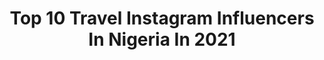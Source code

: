 ---
title: Top 10 Travel Instagram Influencers In Nigeria In 2021
description: >-
  Find top travel Instagram influencers in Nigeria in 2021. Most popular hashtags: #beauty #explorepage #portrait #bellanaijaweddings.
platform: Instagram
hits: 40
text_top: See the most popular Instagram profiles on inBeat.
text_bottom: Our search engine has 40 Instagram influencers like this in Nigeria for you to contact.
profiles:
  - username: "thetosintoge"
    fullname: >-
      Tosin Toge||Fashion||Blogger
    bio: >-
      Fashion|Travel|Lifestyle|Food Content Strategist||Pharmacist ||Social Media Manager 📩: info.thetosintoge@gmail.com
    location: "Nigeria"
    followers: 6640
    engagement: 839
    commentsToLikes: 0.176589
    id: ckf5t3jp2gula0j23ej9i7x5i
    verified: false
    hashtags: "#ad, #blackbloggersclub, #explore, #nigerianfashionbloggers"
  - username: "thewhitemelanin"
    fullname: >-
      Sanchan
    bio: >-
      🇳🇬🇯🇵 Creative Travel blogger 🛫 Travel✈️in Style👗👠👖 YouTube channel
    location: "Nigeria"
    followers: 40601
    engagement: 1193
    commentsToLikes: 0.047642
    id: ck5hdnqz3oezp0i11osjbukbz
    verified: false
    hashtags: "#jumianigeria, #hangoutwithtara, #fablovestory, #thefablovestory"
  - username: "thetailorblogger"
    fullname: >-
      FETUGA MOSOPE ITEOLUWAKIISHI
    bio: >-
      I make outfits look good ☺️ ————————————- FASHION, FASHION AND FASHION MOBILE PHOTOGRAHER/VIDEOGRAPHER COMMERCIAL MODEL TRAVEL ENTHUSIAST Lagos.
    location: "Nigeria"
    followers: 9859
    engagement: 760
    commentsToLikes: 0.118275
    id: ck6tvfq9alza90j7131rxt44n
    verified: false
    hashtags: "#buydba, #dafribank, #dafrigroup, #nails"
  - username: "yjpictures"
    fullname: >-
      YJPICTURES
    bio: >-
      No Dms🚫 “It’s just Vibes” AVAILABLE TO TRAVEL WORLDWIDE ✈️🚀 Weddings @weddingsbyyjpictures Yemijosephpictures@gmail.com 📞 07062292581 Abuja Nigeria
    location: "Nigeria"
    followers: 22451
    engagement: 636
    commentsToLikes: 0.021422
    id: ck1366mup4zq60i19xrf7bq4k
    verified: false
    hashtags: "#ninja, #light, #white, #allblack"
  - username: "java_studios"
    fullname: >-
      Wedding&Portrait Photographer
    bio: >-
      Hello, I am Mr. Java. Pick a date ; I'd pick a lens. Available for travel ✈ Personal page @javaailon ☎08079842577, 08027154234 For bookings👇
    location: "Nigeria"
    followers: 3838
    engagement: 2136
    commentsToLikes: 0.015434
    id: ck6tvg2lpm1at0j71nz4r3ors
    verified: false
    hashtags: "#naturallight, #model, #beautiful, #ibadanwedding"
  - username: "nonifotografy"
    fullname: >-
      ANAMBRAWEDDINGPHOTOGRAPHER
    bio: >-
      📸🎥 WEDDING PORTRAITS Yes I also travel Booking call +2347035774921 ❌❌❌NO REFUNDS @nonsononiphotography Chiamaka plaza aroma junction Awka Anambra
    location: "Nigeria"
    followers: 40516
    engagement: 282
    commentsToLikes: 0.016494
    id: ckaoscqb1r3t80i7879ijmb9s
    verified: false
    hashtags: "#54artistry, #bellanijaweddings, #africaninspiredfashion, #bellanaijaweddings"
  - username: "podimagery"
    fullname: >-
      THE POD 🇳🇬
    bio: >-
      📸Traveler |Lifestyle |Weddings |Retoucher |Educator ☎️ +2347038567980 💌podimagery@gmail.com 📍Abuja/Lagos Nigeria DM for retouching services & more
    location: "Nigeria"
    followers: 13135
    engagement: 631
    commentsToLikes: 0.052401
    id: ck5zzjrmmbv120i14121y7czs
    verified: false
    hashtags: "#retouching, #fineart, #phaseone, #portrait"
  - username: "tosinoyewole"
    fullname: >-
      Tosin Oyewole
    bio: >-
      Connoisseur of the Good life. Bucketlist Traveler. Gourmand.
    location: "Nigeria"
    followers: 3696
    engagement: 1322
    commentsToLikes: 0.139955
    id: ck6ufntbey3yn0j71iuh9nkro
    verified: false
    hashtags: "#traveltuesday, #smwlagos, #pandemicsummer, #covidaintstoppingus"
  - username: "anijohnsonphotography"
    fullname: >-
      Ani Johnson
    bio: >-
      PHOTOGRAPHER Available to travel ✈✈ Contact:+2347031696041 Email: anijohnsonphotography@gmail.com
    location: "Nigeria"
    followers: 5485
    engagement: 425
    commentsToLikes: 0.036049
    id: ck15tew2dhqnw0i19awn1ydn5
    verified: false
    hashtags: "#anijohnsonphotography, #portraitmoods, #portraitphotography, #art"
  - username: "midst_dyeris_films"
    fullname: >-
      Midst Dyeris Films
    bio: >-
      Multimedia Artist 🇳🇬 Available for Travels 👨🏾‍💼: @documentedbymidstdyeris
    location: "Nigeria"
    followers: 7292
    engagement: 858
    commentsToLikes: 0.056509
    id: ck6toyi1bgtbu0j71feay6jyy
    verified: false
    hashtags: "#north, #kanowedding, #kastina, #ramadankareem"
---